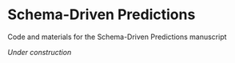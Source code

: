 # Schema-Driven Predictions
Code and materials for the Schema-Driven Predictions manuscript

*Under construction*
